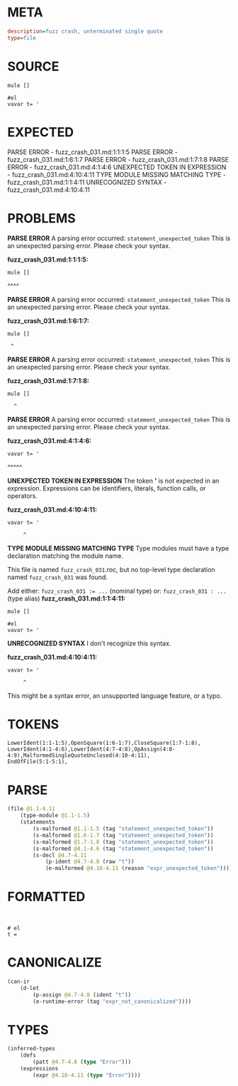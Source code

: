 # META
~~~ini
description=fuzz crash, unterminated single quote
type=file
~~~
# SOURCE
~~~roc
mule []

#el
vavar t= '
~~~
# EXPECTED
PARSE ERROR - fuzz_crash_031.md:1:1:1:5
PARSE ERROR - fuzz_crash_031.md:1:6:1:7
PARSE ERROR - fuzz_crash_031.md:1:7:1:8
PARSE ERROR - fuzz_crash_031.md:4:1:4:6
UNEXPECTED TOKEN IN EXPRESSION - fuzz_crash_031.md:4:10:4:11
TYPE MODULE MISSING MATCHING TYPE - fuzz_crash_031.md:1:1:4:11
UNRECOGNIZED SYNTAX - fuzz_crash_031.md:4:10:4:11
# PROBLEMS
**PARSE ERROR**
A parsing error occurred: `statement_unexpected_token`
This is an unexpected parsing error. Please check your syntax.

**fuzz_crash_031.md:1:1:1:5:**
```roc
mule []
```
^^^^


**PARSE ERROR**
A parsing error occurred: `statement_unexpected_token`
This is an unexpected parsing error. Please check your syntax.

**fuzz_crash_031.md:1:6:1:7:**
```roc
mule []
```
     ^


**PARSE ERROR**
A parsing error occurred: `statement_unexpected_token`
This is an unexpected parsing error. Please check your syntax.

**fuzz_crash_031.md:1:7:1:8:**
```roc
mule []
```
      ^


**PARSE ERROR**
A parsing error occurred: `statement_unexpected_token`
This is an unexpected parsing error. Please check your syntax.

**fuzz_crash_031.md:4:1:4:6:**
```roc
vavar t= '
```
^^^^^


**UNEXPECTED TOKEN IN EXPRESSION**
The token **'** is not expected in an expression.
Expressions can be identifiers, literals, function calls, or operators.

**fuzz_crash_031.md:4:10:4:11:**
```roc
vavar t= '
```
         ^


**TYPE MODULE MISSING MATCHING TYPE**
Type modules must have a type declaration matching the module name.

This file is named `fuzz_crash_031`.roc, but no top-level type declaration named `fuzz_crash_031` was found.

Add either:
`fuzz_crash_031 := ...` (nominal type)
or:
`fuzz_crash_031 : ...` (type alias)
**fuzz_crash_031.md:1:1:4:11:**
```roc
mule []

#el
vavar t= '
```


**UNRECOGNIZED SYNTAX**
I don't recognize this syntax.

**fuzz_crash_031.md:4:10:4:11:**
```roc
vavar t= '
```
         ^

This might be a syntax error, an unsupported language feature, or a typo.

# TOKENS
~~~zig
LowerIdent(1:1-1:5),OpenSquare(1:6-1:7),CloseSquare(1:7-1:8),
LowerIdent(4:1-4:6),LowerIdent(4:7-4:8),OpAssign(4:8-4:9),MalformedSingleQuoteUnclosed(4:10-4:11),
EndOfFile(5:1-5:1),
~~~
# PARSE
~~~clojure
(file @1.1-4.11
	(type-module @1.1-1.5)
	(statements
		(s-malformed @1.1-1.5 (tag "statement_unexpected_token"))
		(s-malformed @1.6-1.7 (tag "statement_unexpected_token"))
		(s-malformed @1.7-1.8 (tag "statement_unexpected_token"))
		(s-malformed @4.1-4.6 (tag "statement_unexpected_token"))
		(s-decl @4.7-4.11
			(p-ident @4.7-4.8 (raw "t"))
			(e-malformed @4.10-4.11 (reason "expr_unexpected_token")))))
~~~
# FORMATTED
~~~roc


# el
t = 
~~~
# CANONICALIZE
~~~clojure
(can-ir
	(d-let
		(p-assign @4.7-4.8 (ident "t"))
		(e-runtime-error (tag "expr_not_canonicalized"))))
~~~
# TYPES
~~~clojure
(inferred-types
	(defs
		(patt @4.7-4.8 (type "Error")))
	(expressions
		(expr @4.10-4.11 (type "Error"))))
~~~
